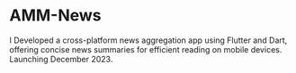 # AMM-News
I Developed a cross-platform news aggregation app using Flutter and Dart, offering concise news summaries for efficient reading on mobile devices. Launching December 2023.
